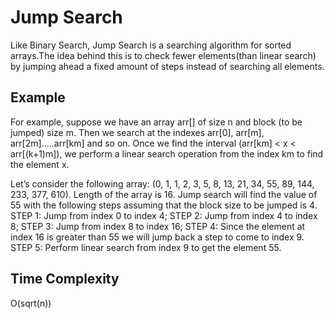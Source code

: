 # Jump Search
Like Binary Search, Jump Search is a searching algorithm for sorted arrays.The idea behind this is to check fewer elements(than linear search) by jumping ahead a fixed amount of steps instead of searching all elements.

## Example
For example, suppose we have an array arr[] of size n and block (to be jumped) size m. Then we search at the indexes arr[0], arr[m], arr[2m]…..arr[km] and so on. Once we find the interval (arr[km] < x < arr[(k+1)m]), we perform a linear search operation from the index km to find the element x.

Let’s consider the following array: (0, 1, 1, 2, 3, 5, 8, 13, 21, 34, 55, 89, 144, 233, 377, 610). Length of the array is 16. Jump search will find the value of 55 with the following steps assuming that the block size to be jumped is 4.
STEP 1: Jump from index 0 to index 4;
STEP 2: Jump from index 4 to index 8;
STEP 3: Jump from index 8 to index 16;
STEP 4: Since the element at index 16 is greater than 55 we will jump back a step to come to index 9.
STEP 5: Perform linear search from index 9 to get the element 55.

## Time Complexity
 O(sqrt(n))
